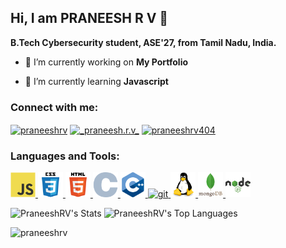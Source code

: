 ## Hi, I am PRANEESH R V  👋
**B.Tech Cybersecurity student, ASE'27, from Tamil Nadu, India.**



- 🔭 I’m currently working on **My Portfolio**

- 🌱 I’m currently learning **Javascript**

<h3 align="left">Connect with me:</h3>
<p align="left">
<a href="https://www.linkedin.com/in/praneesh-r-v-3a81b221a/" target="blank"><img align="center" src="https://raw.githubusercontent.com/rahuldkjain/github-profile-readme-generator/master/src/images/icons/Social/linked-in-alt.svg" alt="praneeshrv" height="30" width="40" /></a>
<a href="https://instagram.com/_praneesh.r.v_" target="blank"><img align="center" src="https://raw.githubusercontent.com/rahuldkjain/github-profile-readme-generator/master/src/images/icons/Social/instagram.svg" alt="_praneesh.r.v_" height="30" width="40" /></a>
<a href="https://www.leetcode.com/praneeshrv404" target="blank"><img align="center" src="https://raw.githubusercontent.com/rahuldkjain/github-profile-readme-generator/master/src/images/icons/Social/leet-code.svg" alt="praneeshrv404" height="30" width="40" /></a>
</p>

<h3 align="left">Languages and Tools:</h3>
<p align="left"><a href="https://developer.mozilla.org/en-US/docs/Web/JavaScript" target="_blank" rel="noreferrer"> <img src="https://raw.githubusercontent.com/devicons/devicon/master/icons/javascript/javascript-original.svg" alt="javascript" width="40" height="40"/> </a> <a href="https://www.w3schools.com/css/" target="_blank" rel="noreferrer"> <img src="https://raw.githubusercontent.com/devicons/devicon/master/icons/css3/css3-original-wordmark.svg" alt="css3" width="40" height="40"/> </a>  <a href="https://www.w3.org/html/" target="_blank" rel="noreferrer"> <img src="https://raw.githubusercontent.com/devicons/devicon/master/icons/html5/html5-original-wordmark.svg" alt="html5" width="40" height="40"/> </a> <a href="https://www.cprogramming.com/" target="_blank" rel="noreferrer"> <img src="https://raw.githubusercontent.com/devicons/devicon/master/icons/c/c-original.svg" alt="c" width="40" height="40"/> </a> <a href="https://www.w3schools.com/cpp/" target="_blank" rel="noreferrer"> <img src="https://raw.githubusercontent.com/devicons/devicon/master/icons/cplusplus/cplusplus-original.svg" alt="cplusplus" width="40" height="40"/> </a> <a href="https://git-scm.com/" target="_blank" rel="noreferrer"> <img src="https://www.vectorlogo.zone/logos/git-scm/git-scm-icon.svg" alt="git" width="40" height="40"/> </a>  <a href="https://www.linux.org/" target="_blank" rel="noreferrer"> <img src="https://raw.githubusercontent.com/devicons/devicon/master/icons/linux/linux-original.svg" alt="linux" width="40" height="40"/> </a> <a href="https://www.mongodb.com/" target="_blank" rel="noreferrer"> <img src="https://raw.githubusercontent.com/devicons/devicon/master/icons/mongodb/mongodb-original-wordmark.svg" alt="mongodb" width="40" height="40"/> </a> <a href="https://nodejs.org" target="_blank" rel="noreferrer"> <img src="https://raw.githubusercontent.com/devicons/devicon/master/icons/nodejs/nodejs-original-wordmark.svg" alt="nodejs" width="40" height="40"/> </a> </p>



![PraneeshRV's Stats](https://github-readme-stats-nine-amber-49.vercel.app/api?username=PraneeshRV&theme=blue-green&show_icons=true&hide_border=true&count_private=true)
![PraneeshRV's Top Languages](https://github-readme-stats-nine-amber-49.vercel.app/api/top-langs/?username=PraneeshRV&theme=blue-green&show_icons=true&hide_border=true&layout=compact)

<p align="left"> <img src="https://komarev.com/ghpvc/?username=praneeshrv&label=Profile%20views&color=0e75b6&style=flat" alt="praneeshrv" /> </p>
